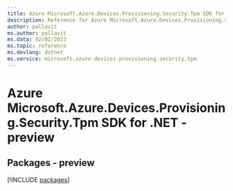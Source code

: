 ```yaml
---
title: Azure Microsoft.Azure.Devices.Provisioning.Security.Tpm SDK for .NET
description: Reference for Azure Microsoft.Azure.Devices.Provisioning.Security.Tpm SDK for .NET
author: pallavit
ms.author: pallavit
ms.data: 02/02/2023
ms.topic: reference
ms.devlang: dotnet
ms.service: microsoft.azure.devices.provisioning.security.tpm
---
```

# Azure Microsoft.Azure.Devices.Provisioning.Security.Tpm SDK for .NET - preview
## Packages - preview
[!INCLUDE [packages](microsoft.azure.devices.provisioning.security.tpm-index.md)]